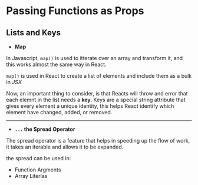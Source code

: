 # Passing Functions as Props

## Lists and Keys

- **Map**

In Javascript, `map()` is used to itterate over an array and transform it, and this works almost the same way in React.

`map()` is used in React to create a list of elements and include them as a bulk in *JSX*

Now, an important thing to consider, is that Reacts will throw and error that each elemnt in the list needs a **key**. Keys are a special string attribute that gives every element a unique identity, this helps React identify which element have changed, added, or removed.

---

- **`...` the Spread Operator**

The spread operator is a feature that helps in speeding up the flow of work, it takes an iterable and allows it to be expanded.

the spread can be used in:

- Function Argments
- Array Literlas
